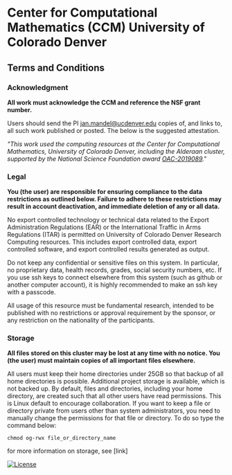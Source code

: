 # Center for Computational Mathematics (CCM) University of Colorado Denver

## Terms and Conditions

### Acknowledgment
**All work must acknowledge the CCM and reference the NSF grant number.**

Users should send the PI [jan.mandel@ucdenver.edu](mailto:jan.mandel@ucdenver.edu) copies of, and links to, all such
work published or posted. The below is the suggested attestation.

*"This work used the computing resources at the Center for Computational Mathematics, University of Colorado Denver,
including the Alderaan cluster, supported by the National Science Foundation award
[OAC-2019089](https://www.nsf.gov/awardsearch/showAward?AWD_ID=2019089)."* 

### Legal
**You (the user) are responsible for ensuring compliance to the data restrictions as outlined below. Failure to adhere
to these restrictions may result in account deactivation, and immediate deletion of any or all data.**

No export controlled technology or technical data related to the Export Administration Regulations (EAR)
or the International Traffic in Arms  Regulations (ITAR) is permitted on University of Colorado Denver Research
Computing resources. This includes export controlled data, export controlled software, and export controlled results
generated as output.

Do not keep any confidential or sensitive files on this system. In particular, no proprietary data, health records, 
grades, social security numbers, etc. If you use ssh keys to connect elsewhere from this system (such as github or 
another computer account), it is highly recommended to make an ssh key with a passcode.

All usage of this resource must be fundamental research, intended to be published with no restrictions or approval
requirement by the sponsor, or any restriction on the nationality of the participants.

### Storage
**All files stored on this cluster may be lost at any time with no notice. You (the user) must  maintain copies of all
important files elsewhere.** 

All users must keep their home directories under 25GB so that backup of all home directories is possible.
Additional project storage is available, which is not backed up. 
By default, files and directories, including your home directory, are created such that all other users have read
permissions. This is Linux default to encourage collaboration. If you want to keep a file or directory private from 
users other than system administrators, you need to manually change the permissions for that file or directory.
 To do so type the command below:

    chmod og-rwx file_or_directory_name

for more information on storage, see [link]

[![License](https://img.shields.io/badge/License-Apache%202.0-blue.svg)](https://opensource.org/licenses/Apache-2.0)
